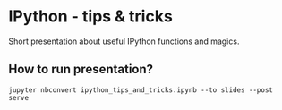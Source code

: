 IPython - tips & tricks
=======================

Short presentation about useful IPython functions and magics.

How to run presentation?
------------------------

`jupyter nbconvert ipython_tips_and_tricks.ipynb --to slides --post serve`
